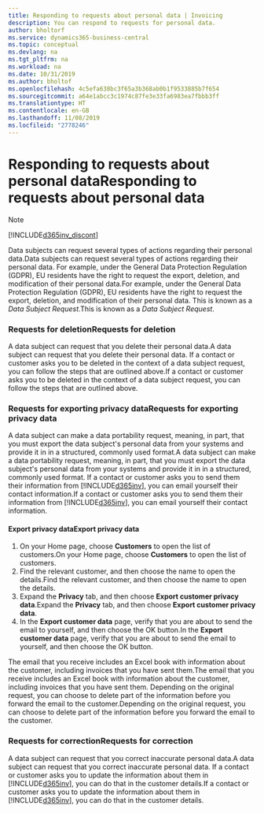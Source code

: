 ```yaml
---
title: Responding to requests about personal data | Invoicing
description: You can respond to requests for personal data.
author: bholtorf
ms.service: dynamics365-business-central
ms.topic: conceptual
ms.devlang: na
ms.tgt_pltfrm: na
ms.workload: na
ms.date: 10/31/2019
ms.author: bholtof
ms.openlocfilehash: 4c5efa638bc3f65a3b368ab0b1f9533885b7f654
ms.sourcegitcommit: a64e1abcc3c1974c87fe3e33fa6983ea7fbbb3ff
ms.translationtype: HT
ms.contentlocale: en-GB
ms.lasthandoff: 11/08/2019
ms.locfileid: "2778246"
---
```

# <a name="responding-to-requests-about-personal-data"></a><span data-ttu-id="97459-103">Responding to requests about personal data</span><span class="sxs-lookup"><span data-stu-id="97459-103">Responding to requests about personal data</span></span>
> [!Note]
> [!INCLUDE[d365inv_discont](includes/d365inv_discont.md)]

<span data-ttu-id="97459-104">Data subjects can request several types of actions regarding their personal data.</span><span class="sxs-lookup"><span data-stu-id="97459-104">Data subjects can request several types of actions regarding their personal data.</span></span> <span data-ttu-id="97459-105">For example, under the General Data Protection Regulation (GDPR), EU residents have the right to request the export, deletion, and modification of their personal data.</span><span class="sxs-lookup"><span data-stu-id="97459-105">For example, under the General Data Protection Regulation (GDPR), EU residents have the right to request the export, deletion, and modification of their personal data.</span></span> <span data-ttu-id="97459-106">This is known as a *Data Subject Request*.</span><span class="sxs-lookup"><span data-stu-id="97459-106">This is known as a *Data Subject Request*.</span></span>  

### <a name="requests-for-deletion"></a><span data-ttu-id="97459-107">Requests for deletion</span><span class="sxs-lookup"><span data-stu-id="97459-107">Requests for deletion</span></span>
<span data-ttu-id="97459-108">A data subject can request that you delete their personal data.</span><span class="sxs-lookup"><span data-stu-id="97459-108">A data subject can request that you delete their personal data.</span></span> <span data-ttu-id="97459-109">If a contact or customer asks you to be deleted in the context of a data subject request, you can follow the steps that are outlined above.</span><span class="sxs-lookup"><span data-stu-id="97459-109">If a contact or customer asks you to be deleted in the context of a data subject request, you can follow the steps that are outlined above.</span></span>  

### <a name="requests-for-exporting-privacy-data"></a><span data-ttu-id="97459-110">Requests for exporting privacy data</span><span class="sxs-lookup"><span data-stu-id="97459-110">Requests for exporting privacy data</span></span>
<span data-ttu-id="97459-111">A data subject can make a data portability request, meaning, in part, that you must export the data subject's personal data from your systems and provide it in in a structured, commonly used format.</span><span class="sxs-lookup"><span data-stu-id="97459-111">A data subject can make a data portability request, meaning, in part, that you must export the data subject's personal data from your systems and provide it in in a structured, commonly used format.</span></span> <span data-ttu-id="97459-112">If a contact or customer asks you to send them their information from [!INCLUDE[d365inv](includes/d365inv.md)], you can email yourself their contact information.</span><span class="sxs-lookup"><span data-stu-id="97459-112">If a contact or customer asks you to send them their information from [!INCLUDE[d365inv](includes/d365inv.md)], you can email yourself their contact information.</span></span>  

#### <a name="export-privacy-data"></a><span data-ttu-id="97459-113">Export privacy data</span><span class="sxs-lookup"><span data-stu-id="97459-113">Export privacy data</span></span>
1. <span data-ttu-id="97459-114">On your Home page, choose **Customers** to open the list of customers.</span><span class="sxs-lookup"><span data-stu-id="97459-114">On your Home page, choose **Customers** to open the list of customers.</span></span>
2. <span data-ttu-id="97459-115">Find the relevant customer, and then choose the name to open the details.</span><span class="sxs-lookup"><span data-stu-id="97459-115">Find the relevant customer, and then choose the name to open the details.</span></span>
3. <span data-ttu-id="97459-116">Expand the **Privacy** tab, and then choose **Export customer privacy data**.</span><span class="sxs-lookup"><span data-stu-id="97459-116">Expand the **Privacy** tab, and then choose **Export customer privacy data**.</span></span>
4. <span data-ttu-id="97459-117">In the **Export customer data** page, verify that you are about to send the email to yourself, and then choose the OK button.</span><span class="sxs-lookup"><span data-stu-id="97459-117">In the **Export customer data** page, verify that you are about to send the email to yourself, and then choose the OK button.</span></span>

<span data-ttu-id="97459-118">The email that you receive includes an Excel book with information about the customer, including invoices that you have sent them.</span><span class="sxs-lookup"><span data-stu-id="97459-118">The email that you receive includes an Excel book with information about the customer, including invoices that you have sent them.</span></span> <span data-ttu-id="97459-119">Depending on the original request, you can choose to delete part of the information before you forward the email to the customer.</span><span class="sxs-lookup"><span data-stu-id="97459-119">Depending on the original request, you can choose to delete part of the information before you forward the email to the customer.</span></span>  

### <a name="requests-for-correction"></a><span data-ttu-id="97459-120">Requests for correction</span><span class="sxs-lookup"><span data-stu-id="97459-120">Requests for correction</span></span>
<span data-ttu-id="97459-121">A data subject can request that you correct inaccurate personal data.</span><span class="sxs-lookup"><span data-stu-id="97459-121">A data subject can request that you correct inaccurate personal data.</span></span> <span data-ttu-id="97459-122">If a contact or customer asks you to update the information about them in [!INCLUDE[d365inv](includes/d365inv.md)], you can do that in the customer details.</span><span class="sxs-lookup"><span data-stu-id="97459-122">If a contact or customer asks you to update the information about them in [!INCLUDE[d365inv](includes/d365inv.md)], you can do that in the customer details.</span></span>  
